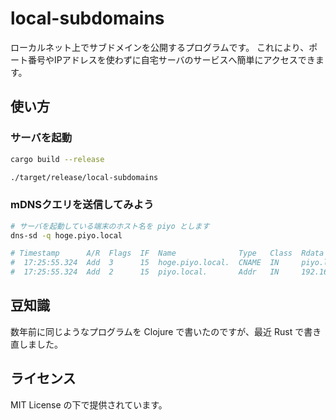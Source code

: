 # local-subdomains

ローカルネット上でサブドメインを公開するプログラムです。
これにより、ポート番号やIPアドレスを使わずに自宅サーバのサービスへ簡単にアクセスできます。

## 使い方

### サーバを起動

```bash
cargo build --release

./target/release/local-subdomains
```

### mDNSクエリを送信してみよう

```bash
# サーバを起動している端末のホスト名を piyo とします
dns-sd -q hoge.piyo.local

# Timestamp      A/R  Flags  IF  Name              Type   Class  Rdata
#  17:25:55.324  Add  3      15  hoge.piyo.local.  CNAME  IN     piyo.local.
#  17:25:55.324  Add  2      15  piyo.local.       Addr   IN     192.168.1.250
```

## 豆知識

数年前に同じようなプログラムを Clojure で書いたのですが、最近 Rust で書き直しました。

## ライセンス

MIT License の下で提供されています。
